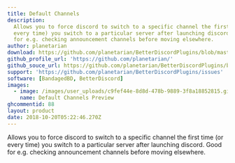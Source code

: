 ```yaml
---
title: Default Channels
description:
  Allows you to force discord to switch to a specific channel the first time (or
  every time) you switch to a particular server after launching discord. Good
  for e.g. checking announcement channels before moving elsewhere.
author: planetarian
download: https://github.com/planetarian/BetterDiscordPlugins/blob/master/DefaultChannels.plugin.js
github_profile_url: 'https://github.com/planetarian/'
github_souce_url: https://github.com/planetarian/BetterDiscordPlugins/blob/master/DefaultChannels.plugin.js
support: 'https://github.com/planetarian/BetterDiscordPlugins/issues'
software: [BandagedBD, BetterDiscord]
images:
  - image: /images/user_uploads/c9fef44e-8d8d-478b-9889-3f8a18852815.gif
    name: Default Channels Preview
ghcommentid: 88
layout: product
date: 2018-10-20T05:22:46.270Z
---
```

Allows you to force discord to switch to a specific channel the first time (or every time) you switch to a particular server after launching discord. Good for e.g. checking announcement channels before moving elsewhere.